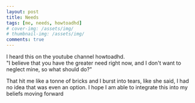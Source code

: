 ```yaml
---
layout: post
title: Needs
tags: [me, needs, howtoadhd]
# cover-img: /assets/img/
# thumbnail-img: /assets/img/
comments: true
---
```

I heard this on the youtube channel howtoadhd.  
"I believe that you have the greater need right now, and I don't want to neglect mine, so what should do?"  

That hit me like a tonne of bricks and I burst into tears, like she said, I had no idea that was even an option. I hope I am able to integrate this into my beliefs moving forward

